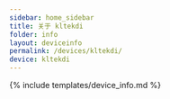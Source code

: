 ```yaml
---
sidebar: home_sidebar
title: 关于 kltekdi
folder: info
layout: deviceinfo
permalink: /devices/kltekdi/
device: kltekdi
---
```

{% include templates/device_info.md %}
